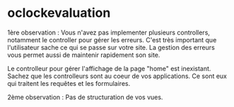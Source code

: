 # oclockevaluation

1ère observation :  Vous n'avez pas implementer plusieurs controllers, notamment le controller pour gérer les erreurs. C'est très important que l'utilisateur sache ce qui se passe sur votre site.
La gestion des erreurs vous permet aussi de maintenir rapidement son site.

Le controlleur pour gérer l'affichage de la page "home" est inexistant. Sachez que les controlleurs sont au coeur de vos applications. Ce sont eux qui traitent les requêtes et les formulaires.

2ème observation : Pas de structuration de vos vues.
